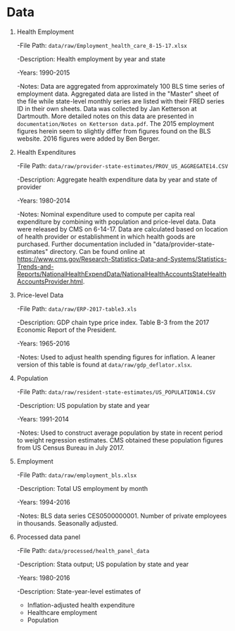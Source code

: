# Data 

1.	Health Employment

	-File Path: ```data/raw/Employment_health_care_8-15-17.xlsx```
 
	-Description: Health employment by year and state

	-Years: 1990-2015

	-Notes: Data are aggregated from approximately 100 BLS time series of employment data. Aggregated data are listed in the "Master" sheet of the file while state-level monthly series are listed with their FRED series ID in their own sheets. Data was collected by Jan Ketterson at Dartmouth. More detailed notes on this data are presented in ```documentation/Notes on Ketterson data.pdf```. The 2015 employment figures herein seem to slightly differ from figures found on the BLS website. 2016 figures were added by Ben Berger.


2.	Health Expenditures
	
	-File Path: ```data/raw/provider-state-estimates/PROV_US_AGGREGATE14.CSV```

	-Description: Aggregate health expenditure data by year and state of provider

	-Years: 1980-2014

	-Notes: Nominal expenditure used to compute per capita real expenditure by combining with population and price-level data. Data were released by CMS on 6-14-17. Data are calculated based on location of health provider or establishment in which health goods are purchased. Further documentation included in "data/provider-state-estimates" directory. Can be found online at https://www.cms.gov/Research-Statistics-Data-and-Systems/Statistics-Trends-and-Reports/NationalHealthExpendData/NationalHealthAccountsStateHealthAccountsProvider.html.


3.	Price-level Data

	-File Path: ```data/raw/ERP-2017-table3.xls```

	-Description: GDP chain type price index. Table B-3 from the 2017 Economic Report of the President. 

	-Years: 1965-2016

	-Notes: Used to adjust health spending figures for inflation. A leaner version of this table is found at ```data/raw/gdp_deflator.xlsx```.


4.	Population

	-File Path: ```data/raw/resident-state-estimates/US_POPULATION14.CSV```

	-Description: US population by state and year

	-Years: 1991-2014

	-Notes: Used to construct average population by state in recent period to weight regression estimates. CMS obtained these population figures from US Census Bureau in July 2017. 

5. 	Employment 
	
	-File Path: ```data/raw/employment_bls.xlsx```

	-Description: Total US employment by month

	-Years: 1994-2016

	-Notes: BLS data series CES0500000001. Number of private employees in thousands. Seasonally adjusted.

6. 	Processed data panel
	
	-File Path: ```data/processed/health_panel_data```

	-Description: Stata output; US population by state and year

	-Years: 1980-2016

	-Description: State-year-level estimates of

	* Inflation-adjusted health expenditure
	* Healthcare employment
	* Population














